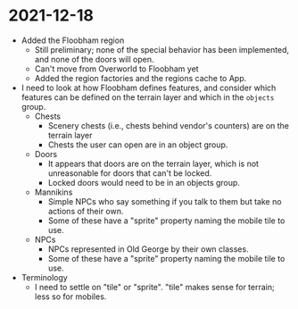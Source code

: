 # 2021-12-18

- Added the Floobham region
	- Still preliminary; none of the special behavior has been implemented, and none of the doors will open.
	- Can't move from Overworld to Floobham yet
	- Added the region factories and the regions cache to App.
- I need to look at how Floobham defines features, and consider which features can be defined on the terrain layer and which in the `objects` group.
	- Chests
		- Scenery chests (i.e., chests behind vendor's counters) are on the terrain layer
		- Chests the user can open are in an object group.
	- Doors
		- It appears that doors are on the terrain layer, which is not unreasonable for doors that can't be locked.
		- Locked doors would need to be in an objects group.
	- Mannikins
		- Simple NPCs who say something if you talk to them but take no actions of their own.
		- Some of these have a "sprite" property naming the mobile tile to use.
	- NPCs
		- NPCs represented in Old George by their own classes.
		- Some of these have a "sprite" property naming the mobile tile to use.
- Terminology
	- I need to settle on "tile" or "sprite".  "tile" makes sense for terrain; less so for mobiles.
